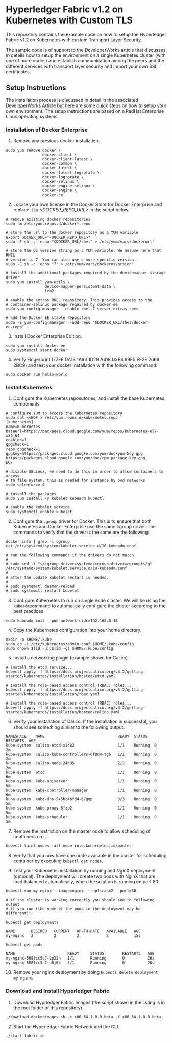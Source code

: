 # Hyperledger Fabric v1.2 on Kubernetes with Custom TLS 

This repository contains the example code on how to setup the Hyperledger Fabric v1.2 on Kubernetes with custom Transport Layer Security.

The sample code is of support to the DeveloperWorks article that discusses in details how to setup the environment on a single Kubernetes cluster (with one of more nodes) and establish communication among the peers and the different services with transport layer security and import your own SSL certificates.

## Setup Instructions

The installation process is discussed in detail in the associated [DeveloperWorks Article](TBD) but here are some quick steps on how to setup your own environment. The setup instructions are based on a RedHat Enterprise Linux operating systems.

### Installation of Docker Enterprise 

1. Remove any previous docker installation.

```
sudo yum remove docker \
                docker-client \
                docker-client-latest \
                docker-common \
                docker-latest \
                docker-latest-logrotate \
                docker-logrotate \
                docker-selinux \
                docker-engine-selinux \
                docker-engine \
                docker-ce
```

2. Locate your own license in the Docker Store for Docker Enterprise and replace it to *<DOCKER_REPO_URL>* in the script below.

```
# remove existing docker repositories
sudo rm /etc/yum.repos.d/docker*.repo

# store the url to the docker repository as a YUM variable
export DOCKER_URL="<DOCKER_REPO_URL>"
sudo -E sh -c 'echo "$DOCKER_URL/rhel" > /etc/yum/vars/dockerurl'

# store the OS version string as a YUM variable. We assume here that RHEL
# version is 7. You can also use a more specific version.
sudo -E sh -c 'echo "7" > /etc/yum/vars/dockerosversion'

# install the additional packages required by the devicemapper storage driver
sudo yum install yum-utils \
                 device-mapper-persistent-data \ 
                 lvm2 

# enable the extras RHEL repository. This provides access to the 
# container-selinux package required by docker-ee
sudo yum-config-manager --enable rhel-7-server-extras-rpms

# add the Docker EE stable repository
sudo -E yum-config-manager --add-repo "$DOCKER_URL/rhel/docker-ee.repo"
```

3. Install Docker Enterprise Edition.

```
sudo yum install docker-ee
sudo systemctl start docker
```

4. Verify Fingerprint (77FE DA13 1A83 1D29 A418 D3E8 99E5 FF2E 7668 2BC9) and test your docker installation with the following command:

```
sudo docker run hello-world
```

### Install Kubernetes

1. Configure the Kubernetes reposutories, and install the base Kubernetes components

```
# configure YUM to access the Kubernetes repository
sudo cat <<EOF > /etc/yum.repos.d/kubernetes.repo
[kubernetes]
name=Kubernetes
baseurl=https://packages.cloud.google.com/yum/repos/kubernetes-el7-x86_64
enabled=1
gpgcheck=1
repo_gpgcheck=1
gpgkey=https://packages.cloud.google.com/yum/doc/yum-key.gpg https://packages.cloud.google.com/yum/doc/rpm-package-key.gpg
EOF

# disable SELinux, we need to do this in order to allow containers to access 
# th file system, this is needed for instance by pod networks
sudo setenforce 0

# install the packages
sudo yum install -y kubelet kubeadm kubectl

# enable the kubelet service
sudo systemctl enable kubelet
```

2. Configure the `cgroup` driver for Docker. This is to ensure that both Kubernetes and Docker Enterprise use the same cgroup driver. The commands to verify that the driver is the same are the following:

```
docker info | grep -i cgroup
cat /etc/systemd/system/kubelet.service.d/10-kubeadm.conf

# run the following commands if the drivers do not match
#
# sudo sed -i "s/cgroup-driver=systemd/cgroup-driver=cgroupfs/g" /etc/systemd/system/kubelet.service.d/10-kubeadm.conf
#
# after the update kubelet restart is needed.
#
# sudo systemctl daemon-reload
# sudo systemctl restart kubelet
```

3. Configure Kubernetes to run on single node cluster. We will be using the `kubeadm`command to automatically configure the cluster according to the best practices.

```
sudo kubeadm init --pod-network-cidr=192.168.0.16
```

4. Copy the Kubernetes configuration into your home directory.

```
mkdir -p $HOME/.kube
sudo cp -i /etc/kubernetes/admin.conf $HOME/.kube/config
sudo chown $(id -u):$(id -g) $HOME/.kube/config
```

5. Install a networking plugin (example shown for Calico)

```
# install the etcd service...
kubectl apply -f https://docs.projectcalico.org/v3.2/getting-started/kubernetes/installation/hosted/etcd.yaml

# install the role-based access control (RBAC) roles...
kubectl apply -f https://docs.projectcalico.org/v3.2/getting-started/kubernetes/installation/rbac.yaml

# install the role-based access control (RBAC) roles...
kubectl apply -f https://docs.projectcalico.org/v3.2/getting-started/kubernetes/installation/hosted/calico.yaml
```
6. Verify your installation of Calico. If the installation is successful, you should see something similar to the following output:

```
NAMESPACE    NAME                                READY  STATUS   RESTARTS  AGE
kube-system  calico-etcd-x2482                   1/1    Running  0         2m
kube-system  calico-kube-controllers-6f8d4-tgb   1/1    Running  0         2m
kube-system  calico-node-24h85                   2/2    Running  0         2m
kube-system  etcd                                1/1    Running  0         6m
kube-system  kube-apiserver                      1/1    Running  0         6m
kube-system  kube-controller-manager             1/1    Running  0         6m
kube-system  kube-dns-545bc4bfd4-67qqp           3/3    Running  0         5m
kube-system  kube-proxy-8fzp2                    1/1    Running  0         5m
kube-system  kube-scheduler                      1/1    Running  0         5m
```

7. Remove the restriction on the master node to allow scheduling of containers on it.

```
kubectl taint nodes –all node-role.kubernetes.io/master-
```

8. Verify that you now have one node available in the cluster for scheduling container by executing `kubectl get nodes`.

9. Test your Kubernetes installation by running and NginX deployment (optional). The deployment will create two pods with NginX that are load-balanced automatically, when the solution is running on port 80.

```
kubectl run my-nginx --image=nginx --replicas=2 --port=80

# if the cluster is working correctly you should see th following output
# if you run (the name of the pods in the deployment may be different): 

kubectl get deployments

NAME       DESIRED   CURRENT   UP-TO-DATE   AVAILABLE   AGE
my-nginx   2         2         2            2           15s

kubectl get pods

NAME                       READY     STATUS        RESTARTS   AGE
my-nginx-568fcc5c7-2p22n   1/1       Running       0          20s
my-nginx-568fcc5c7-d6j6x   1/1       Running       0          20s
```
10. Remove your nginx deployment by doing `kubectl delete deployment my-nginx`.

### Download and Install Hyperledger Fabric

1. Download Hyprledger Fabric Images (the script shown in the listing is in the root folder of this repository).

```
./download-dockerimages.sh -c x86_64-1.0.0-beta -f x86_64-1.0.0-beta
```

2. Start the Hyperledger Fabric Network and the CLI.

```
./start-fabric.sh
```






